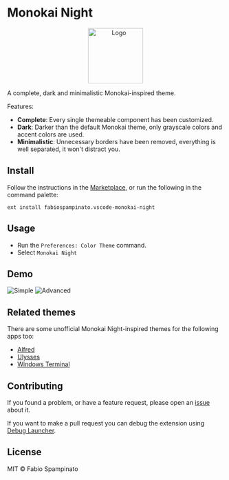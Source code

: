 # Monokai Night

<p align="center">
  <img src="https://raw.githubusercontent.com/fabiospampinato/vscode-monokai-night/master/resources/logo/logo.png" width="128" alt="Logo">
</p>

A complete, dark and minimalistic Monokai-inspired theme.

Features:
- **Complete**: Every single themeable component has been customized.
- **Dark**: Darker than the default Monokai theme, only grayscale colors and accent colors are used.
- **Minimalistic**: Unnecessary borders have been removed, everything is well separated, it won't distract you.

## Install

Follow the instructions in the [Marketplace](https://marketplace.visualstudio.com/items?itemName=fabiospampinato.vscode-monokai-night), or run the following in the command palette:

```shell
ext install fabiospampinato.vscode-monokai-night
```

## Usage

- Run the `Preferences: Color Theme` command.
- Select `Monokai Night`

## Demo

![Simple](resources/demo/simple.png)
![Advanced](resources/demo/advanced.png)

## Related themes

There are some unofficial Monokai Night-inspired themes for the following apps too:

- [Alfred](https://www.alfredapp.com/extras/theme/PQVZpeg4Zi/)
- [Ulysses](https://styles.ulyssesapp.com/bundle/Monokai+Night/5bbcb619b3dafa6b4e6d6bd4)
- [Windows Terminal](https://github.com/NickSeagull/windows-terminal-monokai-night)

## Contributing

If you found a problem, or have a feature request, please open an [issue](https://github.com/fabiospampinato/vscode-monokai-night/issues) about it.

If you want to make a pull request you can debug the extension using [Debug Launcher](https://marketplace.visualstudio.com/items?itemName=fabiospampinato.vscode-debug-launcher).

## License

MIT © Fabio Spampinato
